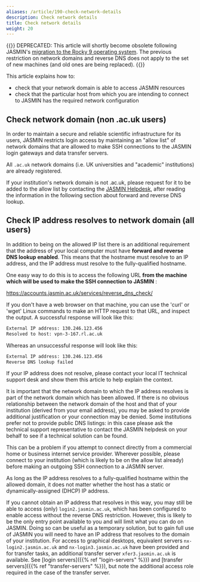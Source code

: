```yaml
---
aliases: /article/190-check-network-details
description: Check network details
title: Check network details
weight: 20
---
```


{{<alert type="danger">}}
DEPRECATED: This article will shortly become obsolete following JASMIN's [migration to the Rocky 9 operating system](../software-on-jasmin/rocky9-migration-2024). The previous restriction on network domains and reverse DNS does not apply to the set of new machines (and old ones are being replaced).
{{</alert>}}

This article explains how to:

- check that your network domain is able to access JASMIN resources
- check that the particular host from which you are intending to connect to JASMIN has the required network configuration

## Check network domain (non .ac.uk users)

In order to maintain a secure and reliable scientific infrastructure for its
users, JASMIN restricts login access by maintaining an "allow list" of network
domains that are allowed to make SSH connections to the JASMIN login gateways
and data transfer servers.

All `.ac.uk` network domains (i.e. UK universities and "academic" institutions)
are already registered.

If your institution's network domain is not .ac.uk, please request for it to
be added to the allow list by contacting the
[JASMIN Helpdesk](mailto:support@jasmin.ac.uk), after reading the
information in the following section about forward and reverse DNS lookup.

## Check IP address resolves to network domain (all users)

In addition to being on the allowed IP list there is an additional requirement
that the address of your local computer must have **forward and reverse DNS
lookup enabled**. This means that the hostname must resolve to an IP address,
and the IP address must resolve to the fully-qualified hostname.

One easy way to do this is to access the following URL **from the machine
which will be used to make the SSH connection to JASMIN** :

<https://accounts.jasmin.ac.uk/services/reverse_dns_check/>

If you don't have a web browser on that machine, you can use the 'curl' or
'wget' Linux commands to make an HTTP request to that URL, and inspect the
output. A successful response will look like this:

```txt
External IP address: 130.246.123.456
Resolved to host: vpn-3-167.rl.ac.uk
```

Whereas an unsuccessful response will look like this:

```txt
External IP address: 130.246.123.456 
Reverse DNS lookup failed
```

If your IP address does not resolve, please contact your local IT technical
support desk and show them this article to help explain the context.

It is important that the network domain to which the IP address resolves is
part of the network domain which has been allowed. If there is no obvious
relationship between the network domain of the host and that of your
institution (derived from your email address), you may be asked to provide
additional justification or your connection may be denied. Some institutions
prefer not to provide public DNS listings: in this case please ask the
technical support representative to contact the JASMIN helpdesk on your behalf
to see if a technical solution can be found.

This can be a problem if you attempt to connect directly from a commercial
home or business internet service provider. Wherever possible, please connect
to your institution (which is likely to be on the allow list already) before
making an outgoing SSH connection to a JASMIN server.

As long as the IP address resolves to a fully-qualified hostname within the
allowed domain, it does not matter whether the host has a static or
dynamically-assigned (DHCP) IP address.

If you cannot obtain an IP address that resolves in this way, you may still be
able to access (only) `login2.jasmin.ac.uk`, which has been configured to
enable access without the reverse DNS restriction. However, this is likely to
be the only entry point available to you and will limit what you can do on
JASMIN. Doing so can be useful as a temporary solution, but to gain full use
of JASMIN you will need to have an IP address that resolves to the domain of
your institution. For access to graphical desktops, equivalent servers `nx-
login2.jasmin.ac.uk` and `nx-login3.jasmin.ac.uk` have been provided and for
transfer tasks, an additional transfer server `xfer3.jasmin.ac.uk` is
available. See [login servers]({{% ref "login-servers" %}}) and [transfer
servers]({{% ref "transfer-servers" %}}), but note the additional access role
required in the case of the transfer server.
